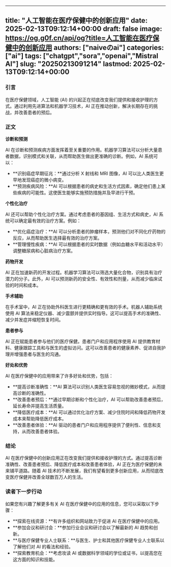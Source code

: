 
---
title: "人工智能在医疗保健中的创新应用"
date: 2025-02-13T09:12:14+00:00
draft: false
image: https://og.g0f.cn/api/og?title=人工智能在医疗保健中的创新应用
authors: ["naiveのai"]
categories: ["ai"]
tags: ["chatgpt","sora","openai","Mistral AI"]
slug: "20250213091214"
lastmod: 2025-02-13T09:12:14+00:00
---
### 引言

在医疗保健领域，人工智能 (AI) 的兴起正在彻底改变我们提供和接收护理的方式。通过利用先进算法和机器学习技术，AI 正在推动创新，解决长期存在的挑战，并改善患者的预后。

### 正文

**诊断和预测**

AI 在诊断和预测疾病方面发挥着至关重要的作用。机器学习算法可以分析大量患者数据，识别模式和关联，从而帮助医生做出更准确的诊断。例如，AI 系统可以：

- **识别癌症早期征兆：**通过分析 X 射线和 MRI 图像，AI 可以比人类医生更早地发现癌症的微小病变。
- **预测疾病风险：**AI 可以根据患者的病史和生活方式因素，确定他们患上某些疾病的可能性。这使医生能够实施预防措施并及早进行干预。

**个性化治疗**

AI 还可以帮助个性化治疗方案。通过考虑患者的基因组、生活方式和病史，AI 系统可以确定最有效的治疗方案。例如：

- **优化癌症治疗：**AI 可以分析患者的肿瘤样本，预测他们对不同化疗药物的反应，从而帮助医生选择最有效的治疗方案。
- **管理慢性疾病：**AI 可以根据患者的实时数据（例如血糖水平和活动水平）调整糖尿病和心脏病治疗方案。

**药物开发**

AI 正在加速新药的开发过程。机器学习算法可以筛选大量化合物，识别具有治疗潜力的分子。此外，AI 可以预测新药的安全性、有效性和剂量，从而减少临床试验的时间和成本。

**手术辅助**

在手术室中，AI 正在协助外科医生进行更精确和更有效的手术。机器人辅助系统使用 AI 算法来稳定仪器、减少震颤并提供实时指导。这可以提高手术的准确性、减少并发症并缩短恢复时间。

**患者参与**

AI 正在赋能患者参与他们的医疗保健。患者门户和应用程序使用 AI 提供教育材料、健康跟踪工具和与医生的虚拟访问。这可以改善患者的健康素养、促进自我护理并增强患者与医生的沟通。

**好处和优势**

AI 在医疗保健中的应用带来了许多好处和优势，包括：

- **提高诊断准确性：**AI 算法可以识别人类医生容易忽视的微妙模式，从而提高诊断的准确性。
- **改善患者预后：**通过早期诊断和个性化治疗，AI 可以帮助改善患者预后，延长寿命并提高生活质量。
- **降低医疗成本：**AI 可以通过优化治疗方案、减少住院时间和降低药物开发成本来帮助降低医疗成本。
- **改善患者体验：**AI 驱动的患者门户和应用程序提供了便利性、信息和支持，从而改善患者体验。

### 结论

AI 在医疗保健中的创新应用正在改变我们提供和接收护理的方式。通过提高诊断准确性、改善患者预后、降低医疗成本和改善患者体验，AI 正在为医疗保健的未来铺平道路。随着 AI 技术的不断发展，我们有望看到更多创新应用，从而彻底改变医疗保健并改善全球数百万人的生活。

### 读者下一步行动

如果您有兴趣了解更多有关 AI 在医疗保健中的应用的信息，您可以采取以下步骤：

- **探索在线资源：**有许多组织和网站致力于促进 AI 在医疗保健中的应用。
- **参加会议和研讨会：**参加行业会议和研讨会以了解最新的 AI 趋势和创新。
- **与医疗保健专业人士联系：**与医生、护士和其他医疗保健专业人士联系以了解他们对 AI 的看法和经验。
- **探索教育机会：**考虑攻读 AI 或数据科学领域的学位或证书，以提高您在这方面的知识和技能。